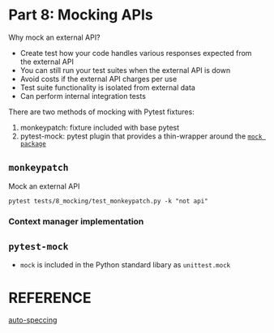 # Part 8: Mocking APIs
Why mock an external API?
- Create test how your code handles various responses expected from the external API
- You can still run your test suites when the external API is down
- Avoid costs if the external API charges per use
- Test suite functionality is isolated from external data
- Can perform internal integration tests


There are two methods of mocking with Pytest fixtures:
  1. monkeypatch: fixture included with base pytest
  2. pytest-mock: pytest plugin that provides a thin-wrapper around the [`mock package`]()


## `monkeypatch`
Mock an external API

```
pytest tests/8_mocking/test_monkeypatch.py -k "not api"
```

### Context manager implementation


## `pytest-mock`
- `mock` is included in the Python standard libary as `unittest.mock`


# REFERENCE

[auto-speccing](https://docs.python.org/3/library/unittest.mock.html#auto-speccing)
